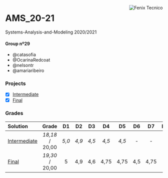 <a href="http://fenix.tecnico.ulisboa.pt"><img align="right" src="https://fenix.tecnico.ulisboa.pt/api/bennu-portal/configuration/logo" alt="Fenix Tecnico"></a>

# AMS_20-21

Systems-Analysis-and-Modeling 2020/2021

#### Group nº29
- @catasofia
- @OcarinaRedcoat
- @nelsontr
- @amariaribeiro

### Projects

- [x] [Intermediate](Entrega2/)
- [x] [Final](Entrega3/)

### Grades
| Solution          | Grade 				| D1 | D2  | D3  | D4   | D5   | D6  | D7   | D8 | D9 | D10  | D11 |
| :-----------------| :-------------------: |  :-----------------: |  :-----------------: |  :-----------------: |  :-----------------: |  :-----------------: |  :-----------------: |  :-----------------: |  :-----------------: |  :-----------------: |  :-----------------: |  :-----------------: |
| [Intermediate](https://github.com/catasofia/Systems-Analysis-and-Modeling/tree/p2)	| *18,18* / 20,00     | *5,0* | *4,9* | *4,5* | *4,5* | *4,5* | - | - | - | - | - |-|
| [Final](https://github.com/catasofia/Systems-Analysis-and-Modeling/tree/p3)	| *19,30* / 20,00      | 5  | 4,9 | 4,6 | 4,75 | 4,75 | 4,5 | 4,75 | 5  | 5  | 4,75 | 4,5 |

